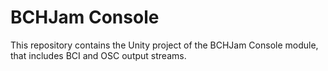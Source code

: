 # BCHJam Console

This repository contains the Unity project of the BCHJam Console module, that includes BCI and OSC output streams.
